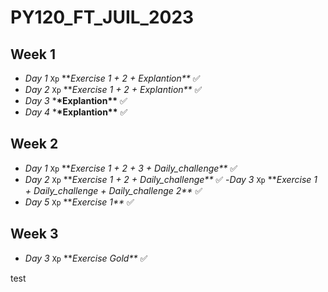 # PY120_FT_JUIL_2023

## Week 1

- _Day 1_ `Xp` ***Exercise 1 + 2 + *Explantion\*\*** ✅️
- _Day 2_ `Xp` ***Exercise 1 + 2 + *Explantion\*\*** ✅️
- _Day 3_ \***\*Explantion\*\*** ✅️
- _Day 4_ \***\*Explantion\*\*** ✅️

## Week 2
- _Day 1_ `Xp` ***Exercise 1 + 2 + 3 + *Daily_challenge\*\*** ✅️
- _Day 2_ `Xp` ***Exercise 1 + 2 + *Daily_challenge\*\*** ✅️
-_Day 3_ `Xp` ***Exercise 1 + *Daily_challenge + Daily_challenge 2\*\*** ✅️
- _Day 5_ `Xp` ***Exercise 1\*\** ✅️

## Week 3
- _Day 3_ `Xp` ***Exercise Gold\*\** ✅️


test
